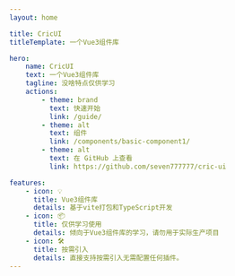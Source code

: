 ```yaml
---
layout: home

title: CricUI
titleTemplate: 一个Vue3组件库

hero:
    name: CricUI
    text: 一个Vue3组件库
    tagline: 没啥特点仅供学习
    actions:
        - theme: brand
          text: 快速开始
          link: /guide/
        - theme: alt
          text: 组件
          link: /components/basic-component1/
        - theme: alt
          text: 在 GitHub 上查看
          link: https://github.com/seven777777/cric-ui

features:
    - icon: 💡
      title: Vue3组件库
      details: 基于vite打包和TypeScript开发
    - icon: 📦
      title: 仅供学习使用
      details: 倾向于Vue3组件库的学习，请勿用于实际生产项目
    - icon: 🛠️
      title: 按需引入
      details: 直接支持按需引入无需配置任何插件。
---
```

